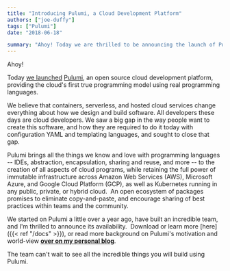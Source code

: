 ```yaml
---
title: "Introducing Pulumi, a Cloud Development Platform"
authors: ["joe-duffy"]
tags: ["Pulumi"]
date: "2018-06-18"

summary: "Ahoy! Today we are thrilled to be announcing the launch of Pulumi, the Cloud Development Platform."
---
```


Ahoy!

Today [we launched](https://info.pulumi.com/press-release/pulumi-launches-cloud-development-platform-to-help-teams-get-code-to-the-cloud-faster)
[Pulumi](/), an open source cloud development platform,
providing the cloud's first true programming model using real
programming languages.

We believe that containers, serverless, and hosted cloud services change
everything about how we design and build software. All developers these
days are cloud developers. We saw a big gap in the way people want to
create this software, and how they are required to do it today with
configuration YAML and templating languages, and sought to close that
gap.

Pulumi brings all the things we know and love with programming languages
-- IDEs, abstraction, encapsulation, sharing and reuse, and more -- to
the creation of all aspects of cloud programs, while retaining the full
power of immutable infrastructure across Amazon Web Services (AWS),
Microsoft Azure, and Google Cloud Platform (GCP), as well as Kubernetes
running in any public, private, or hybrid cloud.  An open ecosystem of
packages promises to eliminate copy-and-paste, and encourage sharing of
best practices within teams and the community.

We started on Pulumi a little over a year ago, have built an incredible
team, and I'm thrilled to announce its availability.  Download or learn
more [here]({{< ref "/docs" >}}), or read more background on Pulumi's
motivation and world-view **[over on my personal blog](http://joeduffyblog.com/2018/06/18/hello-pulumi)**.

The team can't wait to see all the incredible things you will build
using Pulumi.
